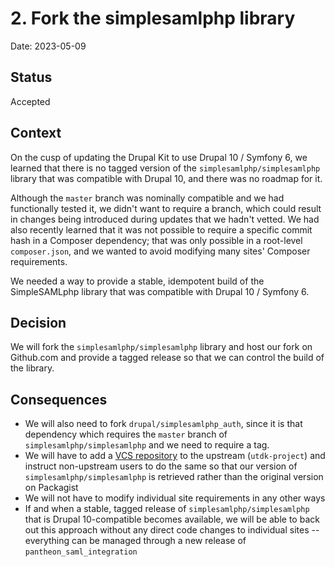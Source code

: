 # 2. Fork the simplesamlphp library

Date: 2023-05-09

## Status

Accepted

## Context

On the cusp of updating the Drupal Kit to use Drupal 10 / Symfony 6, we learned that there is no tagged version of the `simplesamlphp/simplesamlphp` library that was compatible with Drupal 10, and there was no roadmap for it.

Although the `master` branch was nominally compatible and we had functionally tested it, we didn't want to require a branch, which could result in changes being introduced during updates that we hadn't vetted. We had also recently learned that it was not possible to require a specific commit hash in a Composer dependency; that was only possible in a root-level `composer.json`, and we wanted to avoid modifying many sites' Composer requirements.

We needed a way to provide a stable, idempotent build of the SimpleSAMLphp library that was compatible with Drupal 10 / Symfony 6.

## Decision

We will fork the `simplesamlphp/simplesamlphp` library and host our fork on Github.com and provide a tagged release so that we can control the build of the library.

## Consequences

- We will also need to fork `drupal/simplesamlphp_auth`, since it is that dependency which requires the `master` branch of `simplesamlphp/simplesamlphp` and we need to require a tag.
- We will have to add a [VCS repository](https://getcomposer.org/doc/05-repositories.md#vcs) to the upstream (`utdk-project`) and instruct non-upstream users to do the same so that our version of `simplesamlphp/simplesamlphp` is retrieved rather than the original version on Packagist
- We will not have to modify individual site requirements in any other ways
- If and when a stable, tagged release of `simplesamlphp/simplesamlphp` that is Drupal 10-compatible becomes available, we will be able to back out this approach without any direct code changes to individual sites -- everything can be managed through a new release of `pantheon_saml_integration`
